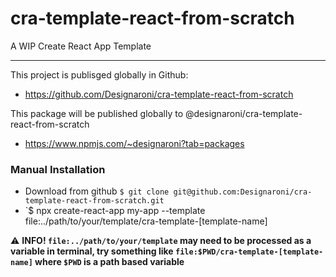 # cra-template-react-from-scratch

A WIP Create React App Template

---

This project is publisged globally in Github:
  - https://github.com/Designaroni/cra-template-react-from-scratch


This package will be published globally to @designaroni/cra-template-react-from-scratch
  - https://www.npmjs.com/~designaroni?tab=packages

### Manual Installation
  - Download from github `$ git clone git@github.com:Designaroni/cra-template-react-from-scratch.git`
  - `$ npx create-react-app my-app --template file:../path/to/your/template/cra-template-[template-name]
  
:warning: **INFO! `file:../path/to/your/template` may need to be processed as a variable in terminal, try something like `file:$PWD/cra-template-[template-name]` where `$PWD` is a path based variable**


